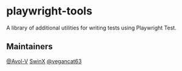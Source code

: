 # playwright-tools

A library of additional utilities for writing tests using Playwright Test.


## Maintainers

[@Avol-V](https://github.com/Avol-V)
[SwinX](https://github.com/SwinX)
[@vegancat63](https://github.com/vegancat63)
